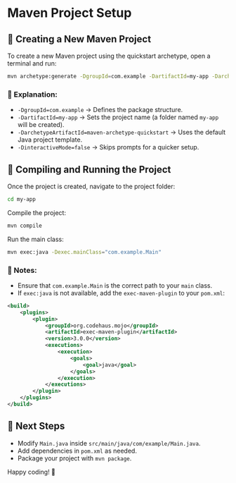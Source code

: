 # Maven Project Setup

## 🚀 Creating a New Maven Project

To create a new Maven project using the quickstart archetype, open a terminal and run:

```sh
mvn archetype:generate -DgroupId=com.example -DartifactId=my-app -DarchetypeArtifactId=maven-archetype-quickstart -DinteractiveMode=false
```

### 📌 Explanation:
- `-DgroupId=com.example` → Defines the package structure.
- `-DartifactId=my-app` → Sets the project name (a folder named `my-app` will be created).
- `-DarchetypeArtifactId=maven-archetype-quickstart` → Uses the default Java project template.
- `-DinteractiveMode=false` → Skips prompts for a quicker setup.

## 🔨 Compiling and Running the Project
Once the project is created, navigate to the project folder:

```sh
cd my-app
```

Compile the project:

```sh
mvn compile
```

Run the main class:

```sh
mvn exec:java -Dexec.mainClass="com.example.Main"
```

### 📝 Notes:
- Ensure that `com.example.Main` is the correct path to your `main` class.
- If `exec:java` is not available, add the `exec-maven-plugin` to your `pom.xml`:

```xml
<build>
    <plugins>
        <plugin>
            <groupId>org.codehaus.mojo</groupId>
            <artifactId>exec-maven-plugin</artifactId>
            <version>3.0.0</version>
            <executions>
                <execution>
                    <goals>
                        <goal>java</goal>
                    </goals>
                </execution>
            </executions>
        </plugin>
    </plugins>
</build>
```

## 🎯 Next Steps
- Modify `Main.java` inside `src/main/java/com/example/Main.java`.
- Add dependencies in `pom.xml` as needed.
- Package your project with `mvn package`.

Happy coding! 🚀

